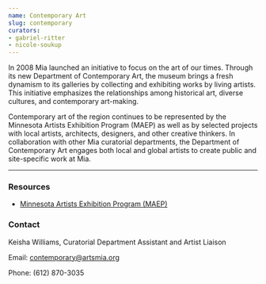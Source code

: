 ```yaml
---
name: Contemporary Art
slug: contemporary
curators:
- gabriel-ritter
- nicole-soukup
---
```


In 2008 Mia launched an initiative to focus on the art of our times. Through its new Department of Contemporary Art, the museum brings a fresh dynamism to its galleries by collecting and exhibiting works by living artists. This initiative emphasizes the relationships among historical art, diverse cultures, and contemporary art-making.

Contemporary art of the region continues to be represented by the Minnesota Artists Exhibition Program (MAEP) as well as by selected projects with local artists, architects, designers, and other creative thinkers. In collaboration with other Mia curatorial departments, the Department of Contemporary Art engages both local and global artists to create public and site-specific work at Mia.

---

### Resources

* [Minnesota Artists Exhibition Program (MAEP)](http://new.artsmia.org/exhibitions/maep/)

### Contact

Keisha Williams, Curatorial Department Assistant and Artist Liaison

Email: [contemporary@artsmia.org](mailto:contemporary@artsmia.org)

Phone: (612) 870-3035
